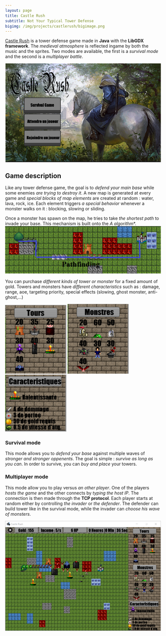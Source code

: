 ```yaml
---
layout: page
title: Castle Rush
subtitle: Not Your Typical Tower Defense
bigimg: /img/projects/castlerush/bigimage.png
---
```


[Castle Rush](https://github.com/johan-gras/Castle-Rush) is a tower defense game made in **Java** with the **LibGDX framework**.
The *medieval atmosphere* is reflected ingame by both the music and the sprites.
Two modes are available, the first is a *survival mode* and the second is a *multiplayer battle*.

![alt text](/img/projects/castlerush/menu.png "Main menu")

## Game description

Like any tower defense game, the goal is to *defend your main base* while some enemies *are trying to destroy it*. A new map is generated at every game and *special blocks of map elements* are created at random : water, lava, rock, ice. Each element triggers *a special behavior* whenever a monster walks on it : blocking, slowing or sliding.

Once a monster has spawn on the map, he tries to take *the shortest path* to invade your base.
This mechanism is built onto the **A* algorithm**.
![alt text](/img/projects/castlerush/pathfinding.png "Monsters take the shortest path")

You can purchase *different kinds of tower or monster* for a fixed amount of gold. Towers and monsters have *different characteristics* such as : damage, range, aoe, targeting priority, special effects (slowing, ghost monster, anti-ghost,...)

![alt text](/img/projects/castlerush/types1.png "Towers")
![alt text](/img/projects/castlerush/types2.png "Monsters")
![alt text](/img/projects/castlerush/types3.png "Characteristics")

### Survival mode

This mode allows you to *defend your base* against multiple waves of *stronger and stronger oppenents*.
The goal is simple : *survive as long as you can*.
In order to survive, you can *buy and place* your towers.

### Multiplayer mode

This mode allow you to play versus *an other player*.
One of the players *hosts the game* and the other connects by *typing the host IP*. 
The connection is then made through the **TCP protocol**.
Each player starts at random either by controlling *the invader* or *the defender*.
The defender can build tower like in the survival mode, while the invader can *choose his wave of monsters*.

![alt text](/img/projects/castlerush/screen.png "Game Screen")
